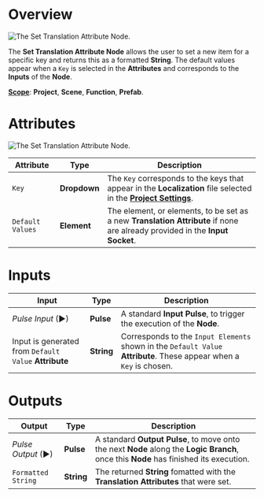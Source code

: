 # Overview

![The Set Translation Attribute Node.](../../.gitbook/assets/settranslationattnode.png)

The **Set Translation Attribute Node** allows the user to set a new item for a specific key and returns this as a formatted **String**. The default values appear when a `Key` is selected in the **Attributes** and corresponds to the **Inputs** of the **Node**.

[**Scope**](../overview.md#scopes): **Project**, **Scene**, **Function**, **Prefab**. 

# Attributes

![The Set Translation Attribute Node.](../../.gitbook/assets/settranslationnodeattributes.png)

|Attribute|Type|Description|
|---|---|---|
|`Key`|**Dropdown**|The `Key` corresponds to the keys that appear in the **Localization** file selected in the [**Project Settings**](../../modules/project-settings/localization.md).|
|`Default Values`|**Element**|The element, or elements, to be set as a new **Translation Attribute** if none are already provided in the **Input Socket**.|

# Inputs

|Input|Type|Description|
|---|---|---|
|*Pulse Input* (►)|**Pulse**|A standard **Input Pulse**, to trigger the execution of the **Node**.|
|Input is generated from `Default Value` **Attribute**|**String**|Corresponds to the `Input Elements` shown in the `Default Value` **Attribute**. These appear when a `Key` is chosen.|

# Outputs

|Output|Type|Description|
|---|---|---|
|*Pulse Output* (►)|**Pulse**|A standard **Output Pulse**, to move onto the next **Node** along the **Logic Branch**, once this **Node** has finished its execution.|
|`Formatted String`|**String**|The returned **String** fomatted with the **Translation Attributes** that were set.|



